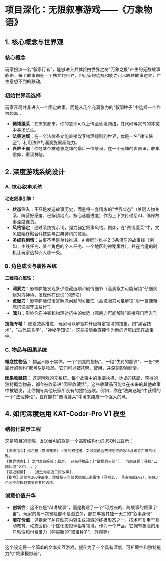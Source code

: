 # 项目深化：无限叙事游戏——《万象物语》

## 1. 核心概念与世界观

### 核心概念
玩家扮演一名"叙事行者"，能够进入并体验由世界之树"万象之根"产生的无数故事脉络。每个故事都是一个独立的世界，但玩家的选择和能力可以跨越故事边界，产生意想不到的联动。

### 初始世界观选择
玩家开局并非进入一个固定故事，而是从几个充满张力的"叙事种子"中选择一个作为起点：

- **赛博蓬莱**：在未来都市，你的意识可以上传至仙境网络，在代码与灵气的冲突中寻求长生。
- **法典迷城**：在一个法律条文能直接改写物理规则的世界，你是一名"律法侠盗"，利用法律的漏洞施展超能力。
- **衰败王座**：你是某个被遗忘之神的最后一位祭司，在一个无神的世界里，收集信仰，重现神迹。

## 2. 深度游戏系统设计

### A. 核心叙事系统

**动态叙事引擎：**
- **状态注入**：不只是发送故事历史，而是将一套精炼的"世界状态"（关键人物关系、阵营好感度、已解锁地点、核心谜题进度）作为上下文传递给AI，确保故事深度连贯。
- **风格锚定**：通过系统提示词，强力锚定叙事风格。例如，在"赛博蓬莱"中，文风应始终融合科技感与古典诗词的意境。
- **多线程剧情**：故事不再是单线推进。AI会同时维护2-3条潜在的故事线（例如：主线任务、某个角色的个人任务、一个地区的神秘事件），并在合适的时机让玩家选择介入哪一条。

### B. 角色成长与属性系统

**三维核心属性：**
- **洞察力**：影响你能发现多少隐藏选项和剧情细节（高洞察力可能解锁"仔细观察对方神色，发现他在说谎"的选项）
- **说服力**：影响你通过语言解决问题的可能性（高说服力可能解锁"用一番慷慨陈词说服守卫放行"）
- **魄力**：影响你在冲突和物理对抗中的优势（高魄力可能解锁"直接夺门而入"）

**技能专精：** 随着故事推进，玩家可以解锁并升级特定领域的技能，如"黑客技术"、"古代语言学"、"神秘学知识"。这些技能会直接作为新的选项出现在故事中。

### C. 物品与因果系统

**概念性物品：** 物品不限于实体。一个"贵族的把柄"、一段"失传的旋律"、一份"未履行的契约"都可以是物品。它们可以被携带、使用，并深刻影响剧情。

**因果收藏馆：** 这是游戏的元系统。每个故事中的重要抉择、达成的结局、获得的独特概念物品，都会被收录进"因果收藏馆"。这些收藏品可能会在未来的其他故事中被触发，让你拥有其他玩家所没有的独特选项。例如，你在"法典迷城"中获得的一个"法理悖论"，或许能在"赛博蓬莱"中用来瘫痪一个强大的AI。

## 4. 如何深度运用 KAT-Coder-Pro V1 模型

### 结构化提示工程
这是项目的灵魂。发送给AI的将是一个高度结构化的JSON式提示：

```text
【系统指令】你将是《赛博蓬莱》世界的叙述者。文风需融合赛博朋克的冰冷与东方古典的优雅。
【世界状态】{ 龙门商会好感：敌对， 已获得物品：["破损的玉简"]， 当前谜题：寻找"云端仙境"入口... }
【最近剧情】...[此处为最近三段故事]...
【指令】请续写200字故事，然后基于当前状态和玩家属性（洞察15， 黑客技能Lv2），生成3个合乎逻辑且富有创意的选项。
```

### 创意价值升华
- **创新性**：这不仅是"AI讲故事"，而是构建了一个"可成长的、跨故事的叙事宇宙"。玩家的每一次冒险都不是孤立的，都在丰富其独一无二的"叙事身份"
- **潜在价值**：这探索了AI在动态内容生成领域的终极形态之一。技术可复用于互动教育、动态营销、个性化虚拟伴侣等领域。作为一个产品，它拥有极高的用户粘性和付费潜力（购买新的"叙事种子"、外观等）

---

这个设定将一个简单的文本交互游戏，提升为了一个具有深度、可扩展性和独特魅力的"叙事模拟器"。
